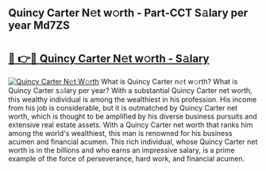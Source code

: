 ## Quincy Carter N𝚎t w𝚘rth - Part-CCT S𝚊lary per year Md7ZS

# <h2><a href="http://gc47m4.nevu.top/?p=Quincy+Carter">🔗 👉🔴 Quincy Carter N𝚎t w𝚘rth - S𝚊lary</a></h2>

[![Quincy Carter N𝚎t W𝚘rth](https://i.imgur.com/Oavwk0R.jpeg)](http://gc47m4.nevu.top/?p=Quincy+Carter)
What is Quincy Carter n𝚎t w𝚘rth? What is Quincy Carter s𝚊lary per year?
With a substantial Quincy Carter net worth, this wealthy individual is among the wealthiest in his profession. His income from his job is considerable, but it is outmatched by Quincy Carter net worth, which is thought to be amplified by his diverse business pursuits and extensive real estate assets. With a Quincy Carter net worth that ranks him among the world's wealthiest, this man is renowned for his business acumen and financial acumen. This rich individual, whose Quincy Carter net worth is in the billions and who earns an impressive salary, is a prime example of the force of perseverance, hard work, and financial acumen.
